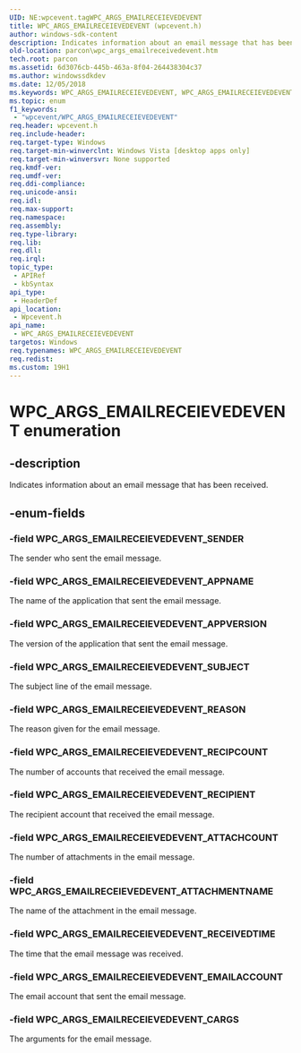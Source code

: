 ```yaml
---
UID: NE:wpcevent.tagWPC_ARGS_EMAILRECEIEVEDEVENT
title: WPC_ARGS_EMAILRECEIEVEDEVENT (wpcevent.h)
author: windows-sdk-content
description: Indicates information about an email message that has been received.
old-location: parcon\wpc_args_emailreceivedevent.htm
tech.root: parcon
ms.assetid: 6d3076cb-445b-463a-8f04-264438304c37
ms.author: windowssdkdev
ms.date: 12/05/2018
ms.keywords: WPC_ARGS_EMAILRECEIEVEDEVENT, WPC_ARGS_EMAILRECEIEVEDEVENT enumeration, WPC_ARGS_EMAILRECEIEVEDEVENT_APPNAME, WPC_ARGS_EMAILRECEIEVEDEVENT_APPVERSION, WPC_ARGS_EMAILRECEIEVEDEVENT_ATTACHCOUNT, WPC_ARGS_EMAILRECEIEVEDEVENT_ATTACHMENTNAME, WPC_ARGS_EMAILRECEIEVEDEVENT_CARGS, WPC_ARGS_EMAILRECEIEVEDEVENT_EMAILACCOUNT, WPC_ARGS_EMAILRECEIEVEDEVENT_REASON, WPC_ARGS_EMAILRECEIEVEDEVENT_RECEIVEDTIME, WPC_ARGS_EMAILRECEIEVEDEVENT_RECIPCOUNT, WPC_ARGS_EMAILRECEIEVEDEVENT_RECIPIENT, WPC_ARGS_EMAILRECEIEVEDEVENT_SENDER, WPC_ARGS_EMAILRECEIEVEDEVENT_SUBJECT, WPC_ARGS_EMAILRECEIVEDEVENT, parcon.wpc_args_emailreceivedevent, wpcevent/WPC_ARGS_EMAILRECEIEVEDEVENT, wpcevent/WPC_ARGS_EMAILRECEIEVEDEVENT_APPNAME, wpcevent/WPC_ARGS_EMAILRECEIEVEDEVENT_APPVERSION, wpcevent/WPC_ARGS_EMAILRECEIEVEDEVENT_ATTACHCOUNT, wpcevent/WPC_ARGS_EMAILRECEIEVEDEVENT_ATTACHMENTNAME, wpcevent/WPC_ARGS_EMAILRECEIEVEDEVENT_CARGS, wpcevent/WPC_ARGS_EMAILRECEIEVEDEVENT_EMAILACCOUNT, wpcevent/WPC_ARGS_EMAILRECEIEVEDEVENT_REASON, wpcevent/WPC_ARGS_EMAILRECEIEVEDEVENT_RECEIVEDTIME, wpcevent/WPC_ARGS_EMAILRECEIEVEDEVENT_RECIPCOUNT, wpcevent/WPC_ARGS_EMAILRECEIEVEDEVENT_RECIPIENT, wpcevent/WPC_ARGS_EMAILRECEIEVEDEVENT_SENDER, wpcevent/WPC_ARGS_EMAILRECEIEVEDEVENT_SUBJECT
ms.topic: enum
f1_keywords: 
 - "wpcevent/WPC_ARGS_EMAILRECEIEVEDEVENT"
req.header: wpcevent.h
req.include-header: 
req.target-type: Windows
req.target-min-winverclnt: Windows Vista [desktop apps only]
req.target-min-winversvr: None supported
req.kmdf-ver: 
req.umdf-ver: 
req.ddi-compliance: 
req.unicode-ansi: 
req.idl: 
req.max-support: 
req.namespace: 
req.assembly: 
req.type-library: 
req.lib: 
req.dll: 
req.irql: 
topic_type:
 - APIRef
 - kbSyntax
api_type:
 - HeaderDef
api_location:
 - Wpcevent.h
api_name:
 - WPC_ARGS_EMAILRECEIEVEDEVENT
targetos: Windows
req.typenames: WPC_ARGS_EMAILRECEIEVEDEVENT
req.redist: 
ms.custom: 19H1
---
```


# WPC_ARGS_EMAILRECEIEVEDEVENT enumeration


## -description


Indicates information about an email message that has been received.


## -enum-fields




### -field WPC_ARGS_EMAILRECEIEVEDEVENT_SENDER

The sender who sent the email message.


### -field WPC_ARGS_EMAILRECEIEVEDEVENT_APPNAME

The name of the application that sent the email message.


### -field WPC_ARGS_EMAILRECEIEVEDEVENT_APPVERSION

The version of the application that sent the email message.


### -field WPC_ARGS_EMAILRECEIEVEDEVENT_SUBJECT

The subject line of the email message.


### -field WPC_ARGS_EMAILRECEIEVEDEVENT_REASON

The reason given for the email message.


### -field WPC_ARGS_EMAILRECEIEVEDEVENT_RECIPCOUNT

The number of accounts that received the email message.


### -field WPC_ARGS_EMAILRECEIEVEDEVENT_RECIPIENT

The recipient account that received the email message.


### -field WPC_ARGS_EMAILRECEIEVEDEVENT_ATTACHCOUNT

The number of attachments in the email message.


### -field WPC_ARGS_EMAILRECEIEVEDEVENT_ATTACHMENTNAME

The name of the attachment in the email message.


### -field WPC_ARGS_EMAILRECEIEVEDEVENT_RECEIVEDTIME

The time that the email message was received.


### -field WPC_ARGS_EMAILRECEIEVEDEVENT_EMAILACCOUNT

The email account that sent the email message.


### -field WPC_ARGS_EMAILRECEIEVEDEVENT_CARGS

The arguments for the email message.

